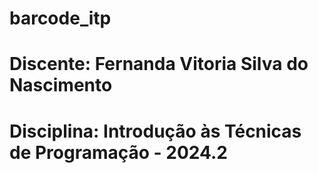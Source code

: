 # barcode_itp
# Discente: Fernanda Vitoria Silva do Nascimento
# Disciplina: Introdução às Técnicas de Programação - 2024.2

#